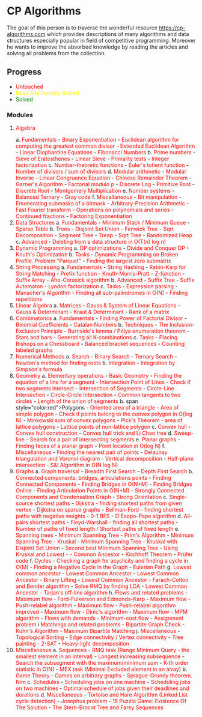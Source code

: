 # CP Algorithms

The goal of this person is to traverse the wonderful resource https://cp-algorithms.com which provides descriptions of many algorithms and data structures especially popular in field of competitive programming. Moreover he wants to improve the absorbed knowledge by reading the articles and solving all problems from the collection.

## Progress

- <span style="color:red">Untouched</span>
- <span style="color:yellow">Read and Partially Solved</span>
- <span style="color:green">Solved</span>

### Modules

1. <p><span style="color:red">Algebra</span></p>
        a. <span style="color:red">Fundamentals</span>
                - <span style="color:red">Binary Exponentiation</span>
                - <span style="color:red">Euclidean algorithm for computing the greatest common divisor</span>
                - <span style="color:red">Extended Euclidean Algorithm</span>
                - <span style="color:red">Linear Diophantine Equations</span>
                - <span style="color:red">Fibonacci Numbers</span>
        b. <span style="color:red">Prime numbers</span>
                - <span style="color:red">Sieve of Eratosthenes</span>
                - <span style="color:red">Linear Sieve</span>
                - <span style="color:red">Primality tests</span>
                - <span style="color:red">Integer factorization</span>
        c. <span style="color:red">Number-theoretic functions</span>
                - <span style="color:red">Euler's totient function</span>
                - <span style="color:red">Number of divisors / sum of divisors</span>
        d. <span style="color:red">Modular arithmetic</span>
                - <span style="color:red">Modular Inverse</span>
                - <span style="color:red">Linear Congruence Equation</span>
                - <span style="color:red">Chinese Remainder Theorem</span>
                - <span style="color:red">Garner's Algorithm</span>
                - <span style="color:red">Factorial modulo p</span>
                - <span style="color:red">Discrete Log</span>
                - <span style="color:red">Primitive Root</span>
                - <span style="color:red">Discrete Root</span>
                - <span style="color:red">Montgomery Multiplication</span>
        e. <span style="color:red">Number systems</span>
                - <span style="color:red">Balanced Ternary</span>
                - <span style="color:red">Gray code</span>
        f. <span style="color:red">Miscellaneous</span>
                - <span style="color:red">Bit manipulation</span>
                - <span style="color:red">Enumerating submasks of a bitmask</span>
                - <span style="color:red">Arbitrary-Precision Arithmetic</span>
                - <span style="color:red">Fast Fourier transform</span>
                - <span style="color:red">Operations on polynomials and series</span>
                - <span style="color:red">Continued fractions</span>
                - <span style="color:red">Factoring Exponentiation</span>
2. <span style="color:red">Data Structures</span>
        a. <span style="color:red">Fundamentals</span>
                - <span style="color:red">Minimum Stack / Minimum Queue</span>
                - <span style="color:red">Sparse Table</span>
        b. <span style="color:red">Trees</span>
                - <span style="color:red">Disjoint Set Union</span>
                - <span style="color:red">Fenwick Tree</span>
                - <span style="color:red">Sqrt Decomposition</span>
                - <span style="color:red">Segment Tree</span>
                - <span style="color:red">Treap</span>
                - <span style="color:red">Sqrt Tree</span>
                - <span style="color:red">Randomized Heap</span>
        c. <span style="color:red">Advanced</span>
                - <span style="color:red">Deleting from a data structure in O(T(n) log n)</span>
3. <span style="color:red">Dynamic Programming</span>
        a. <span style="color:red">DP optimizations</span>
                - <span style="color:red">Divide and Conquer DP</span>
                - <span style="color:red">Knuth's Optimization</span>
        b. <span style="color:red">Tasks</span>
                - <span style="color:red">Dynamic Programming on Broken Profile. Problem "Parquet"</span>
                - <span style="color:red">Finding the largest zero submatrix</span>
4. <span style="color:red">String Processing</span>
        a. <span style="color:red">Fundamentals</span>
                - <span style="color:red">String Hashing</span>
                - <span style="color:red">Rabin-Karp for String Matching</span>
                - <span style="color:red">Prefix function - Knuth-Morris-Pratt</span>
                - <span style="color:red">Z-function</span>
                - <span style="color:red">Suffix Array</span>
                - <span style="color:red">Aho-Corasick algorithm</span>
        b. <span style="color:red">Advanced</span>
                - <span style="color:red">Suffix Tree</span>
                - <span style="color:red">Suffix Automaton</span>
                - <span style="color:red">Lyndon factorization</span>
        c. <span style="color:red">Tasks</span>
                - <span style="color:red">Expression parsing</span>
                - <span style="color:red">Manacher's Algorithm - Finding all sub-palindromes in O(N)</span>
                - <span style="color:red">Finding repetitions</span>
5. <span style="color:red">Linear Algebra</span>
        a. <span style="color:red">Matrices</span>
                - <span style="color:red">Gauss & System of Linear Equations</span>
                - <span style="color:red">Gauss & Determinant</span>
                - <span style="color:red">Kraut & Determinant</span>
                - <span style="color:red">Rank of a matrix</span>
6. <span style="color:red">Combinatorics</span>
        a. <span style="color:red">Fundamentals</span>
                - <span style="color:red">Finding Power of Factorial Divisor</span>
                - <span style="color:red">Binomial Coefficients</span>
                - <span style="color:red">Catalan Numbers</span>
        b. <span style="color:red">Techniques</span>
                - <span style="color:red">The Inclusion-Exclusion Principle</span>
                - <span style="color:red">Burnside's lemma / Pólya enumeration theorem</span>
                - <span style="color:red">Stars and bars</span>
                - <span style="color:red">Generating all K-combinations</span>
        c. <span style="color:red">Tasks</span>
                - <span style="color:red">Placing Bishops on a Chessboard</span>
                - <span style="color:red">Balanced bracket sequences</span>
                - <span style="color:red">Counting labeled graphs</span>
7. <span style="color:red">Numerical Methods</span>
        a. <span style="color:red">Search</span>
                - <span style="color:red">Binary Search</span>
                - <span style="color:red">Ternary Search</span>
                - <span style="color:red">Newton's method for finding roots</span>
        b. <span style="color:red">Integration</span>
                - <span style="color:red">Integration by Simpson's formula</span>
8. <span style="color:red">Geometry</span>
        a. <span style="color:red">Elementary operations</span>
                - <span style="color:red">Basic Geometry</span>
                - <span style="color:red">Finding the equation of a line for a segment</span>
                - <span style="color:red">Intersection Point of Lines</span>
                - <span style="color:red">Check if two segments intersect</span>
                - <span style="color:red">Intersection of Segments</span>
                - <span style="color:red">Circle-Line Intersection</span>
                - <span style="color:red">Circle-Circle Intersection</span>
                - <span style="color:red">Common tangents to two circles</span>
                - <span style="color:red">Length of the union of segments</span>
        b. span style="color:red">Polygons</span>
                - <span style="color:red">Oriented area of a triangle</span>
                - <span style="color:red">Area of simple polygon</span>
                - <span style="color:red">Check if points belong to the convex polygon in O(log N)</span>
                - <span style="color:red">Minkowski sum of convex polygons</span>
                - <span style="color:red">Pick's Theorem - area of lattice polygons</span>
                - <span style="color:red">Lattice points of non-lattice polygon</span>
        c. <span style="color:red">Convex hull</span>
                - <span style="color:red">Convex hull construction</span>
                - <span style="color:red">Convex hull trick and Li Chao tree</span>
        d. <span style="color:red">Sweep-line</span>
                - <span style="color:red">Search for a pair of intersecting segments</span>
        e. <span style="color:red">Planar graphs</span>
                - <span style="color:red">Finding faces of a planar graph</span>
                - <span style="color:red">Point location in O(log N)</span>
        f. <span style="color:red">Miscellaneous</span>
                - <span style="color:red">Finding the nearest pair of points</span>
                - <span style="color:red">Delaunay triangulation and Voronoi diagram</span>
                - <span style="color:red">Vertical decomposition</span>
                - <span style="color:red">Half-plane intersection - S&I Algorithm in O(N log N)</span>
9. <span style="color:red">Graphs</span>
        a. <span style="color:red">Graph traversal</span>
                - <span style="color:red">Breadth First Search</span>
                - <span style="color:red">Depth First Search</span>
        b. <span style="color:red">Connected components, bridges, articulations points</span>
                - <span style="color:red">Finding Connected Components</span>
                - <span style="color:red">Finding Bridges in O(N+M)</span>
                - <span style="color:red">Finding Bridges Online</span>
                - <span style="color:red">Finding Articulation Points in O(N+M)</span>
                - <span style="color:red">Strongly Connected Components and Condensation Graph</span>
                - <span style="color:red">Strong Orientation</span>
        c. <span style="color:red">Single-source shortest paths</span>
                - <span style="color:red">Dijkstra - finding shortest paths from given vertex</span>
                - <span style="color:red">Dijkstra on sparse graphs</span>
                - <span style="color:red">Bellman-Ford - finding shortest paths with negative weights</span>
                - <span style="color:red">0-1 BFS</span>
                - <span style="color:red">D´Esopo-Pape algorithm</span>
        d. <span style="color:red">All-pairs shortest paths</span>
                - <span style="color:red">Floyd-Warshall - finding all shortest paths</span>
                - <span style="color:red">Number of paths of fixed length / Shortest paths of fixed length</span>
        e. <span style="color:red">Spanning trees</span>
                - <span style="color:red">Minimum Spanning Tree - Prim's Algorithm</span>
                - <span style="color:red">Minimum Spanning Tree - Kruskal</span>
                - <span style="color:red">Minimum Spanning Tree - Kruskal with Disjoint Set Union</span>
                - <span style="color:red">Second best Minimum Spanning Tree - Using Kruskal and Lowest - - Common Ancestor</span>
                - <span style="color:red">Kirchhoff Theorem</span>
                - <span style="color:red">Prüfer code</span>
        f. <span style="color:red">Cycles</span>
                - <span style="color:red">Checking a graph for acyclicity and finding a cycle in O(M)</span>
                - <span style="color:red">Finding a Negative Cycle in the Graph</span>
                - <span style="color:red">Eulerian Path</span>
        g. <span style="color:red">Lowest common ancestor</span>
                - <span style="color:red">Lowest Common Ancestor</span>
                - <span style="color:red">Lowest Common Ancestor - Binary Lifting</span>
                - <span style="color:red">Lowest Common Ancestor - Farach-Colton and Bender algorithm</span>
                - <span style="color:red">Solve RMQ by finding LCA</span>
                - <span style="color:red">Lowest Common Ancestor - Tarjan's off-line algorithm</span>
        h. <span style="color:red">Flows and related problems</span>
                - <span style="color:red">Maximum flow - Ford-Fulkerson and Edmonds-Karp</span>
                - <span style="color:red">Maximum flow - Push-relabel algorithm</span>
                - <span style="color:red">Maximum flow - Push-relabel algorithm improved</span>
                - <span style="color:red">Maximum flow - Dinic's algorithm</span>
                - <span style="color:red">Maximum flow - MPM algorithm</span>
                - <span style="color:red">Flows with demands</span>
                - <span style="color:red">Minimum-cost flow</span>
                - <span style="color:red">Assignment problem</span>
        i <span style="color:red">Matchings and related problems</span>
                - <span style="color:red">Bipartite Graph Check</span>
                - <span style="color:red">Kuhn's Algorithm - Maximum Bipartite Matching</span>
        j. <span style="color:red">Miscellaneous</span>
                - <span style="color:red">Topological Sorting</span>
                - <span style="color:red">Edge connectivity / Vertex connectivity</span>
                - <span style="color:red">Tree painting</span>
                - <span style="color:red">2-SAT</span>
                - <span style="color:red">Heavy-light decomposition</span>
10. <span style="color:red">Miscellaneous</span>
        a. <span style="color:red">Sequences</span>
                - <span style="color:red">RMQ task (Range Minimum Query - the smallest element in an interval)</span>
                - <span style="color:red">Longest increasing subsequence</span>
                - <span style="color:red">Search the subsegment with the maximum/minimum sum</span>
                - <span style="color:red">K-th order statistic in O(N)</span>
                - <span style="color:red">MEX task (Minimal Excluded element in an array)</span>
        b. <span style="color:red">Game Theory</span>
                - <span style="color:red">Games on arbitrary graphs</span>
                - <span style="color:red">Sprague-Grundy theorem. Nim</span>
        c. <span style="color:red">Schedules</span>
                - <span style="color:red">Scheduling jobs on one machine</span>
                - <span style="color:red">Scheduling jobs on two machines</span>
                - <span style="color:red">Optimal schedule of jobs given their deadlines and durations</span>
        d. <span style="color:red">Miscellaneous</span>
                - <span style="color:red">Tortoise and Hare Algorithm (Linked List cycle detection)</span>
                - <span style="color:red">Josephus problem</span>
                - <span style="color:red">15 Puzzle Game: Existence Of The Solution</span>
                - <span style="color:red">The Stern-Brocot Tree and Farey Sequences</span>